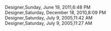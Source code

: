 ﻿Designer,Sunday, June 19, 2011,6:48 PM  Designer,Saturday, December 18, 2010,8:09 PM  Designer,Saturday, July 9, 2005,11:42 AM  Designer,Saturday, July 9, 2005,11:27 AM